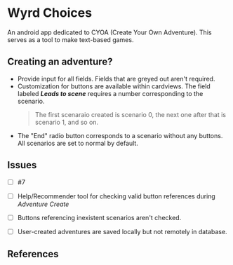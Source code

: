 

# Wyrd Choices
An android app dedicated to CYOA (Create Your Own Adventure). This serves as a tool to make text-based games.


## Creating an adventure?
- Provide input for all fields. Fields that are greyed out aren't required.
- Customization for buttons are available within cardviews. The field labeled ***Leads to scene*** requires a number corresponding to the scenario. 
  > The first scenaraio created is scenario 0, the next one after that is scenario 1, and so on.
- The "End" radio button corresponds to a scenario without any buttons. All scenarios are set to normal by default.


## Issues
- [ ] #7
- [ ] Help/Recommender tool for checking valid button references during *Adventure Create*
- [ ] Buttons referencing inexistent scenarios aren't checked.
- [ ] User-created adventures are saved locally but not remotely in database.


## References

